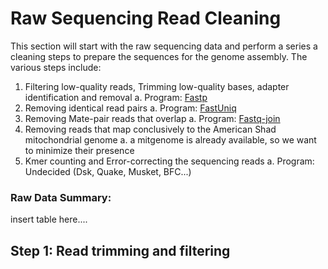 # Raw Sequencing Read Cleaning
This section will start with the raw sequencing data and perform a series a cleaning steps to prepare the sequences for the genome assembly.  The various steps include:
1.  Filtering low-quality reads, Trimming low-quality bases, adapter identification and removal
  a.  Program: [Fastp](https://github.com/OpenGene/fastp)
2.  Removing identical read pairs
  a.  Program: [FastUniq](https://sourceforge.net/projects/fastuniq/)
3.  Removing Mate-pair reads that overlap
  a.  Program: [Fastq-join](https://github.com/brwnj/fastq-join)
4.  Removing reads that map conclusively to the American Shad mitochondrial genome
  a.  a mitgenome is already available, so we want to minimize their presence
5.  Kmer counting and Error-correcting the sequencing reads
  a.  Program: Undecided (Dsk, Quake, Musket, BFC...)

### Raw Data Summary:
insert table here....


## Step 1:  Read trimming and filtering
